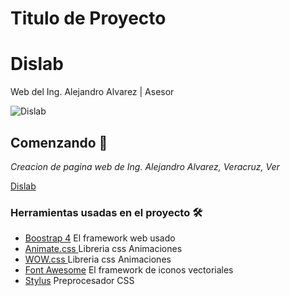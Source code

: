 #  Titulo de Proyecto
# Dislab
Web del Ing. Alejandro Alvarez | Asesor 

![Dislab]()


## Comenzando 🚀
_Creacion de pagina web de Ing. Alejandro Alvarez, Veracruz, Ver_

 [Dislab](http://www.dislab.com.mx/)




### Herramientas usadas en el proyecto 🛠️

* [Boostrap 4](httpsgetbootstrap.com) El framework web usado
* [Animate.css ](httpsdaneden.github.ioanimate.css) Libreria css Animaciones
* [WOW.css ](https://wowjs.uk/) Libreria css Animaciones
* [Font Awesome](httpsfontawesome.com) El framework de iconos vectoriales
* [Stylus](https://stylus-lang.com/)  Preprocesador CSS
